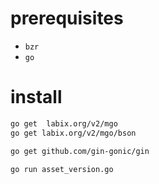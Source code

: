 # prerequisites

- `bzr`
- `go`

# install

```bash
go get  labix.org/v2/mgo
go get labix.org/v2/mgo/bson

go get github.com/gin-gonic/gin

go run asset_version.go
```
